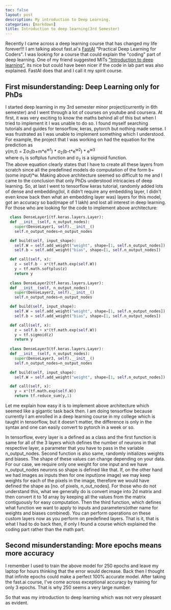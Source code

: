 ```yaml
---
toc: false
layout: post
description: My introduction to Deep Learning.
categories: [markdown]
title: Introduction to deep learning(3rd Semester)
---  
```


Recently I came across a deep learning course that has changed my life forever!!! I am talking about fast.ai's [FastAI](https://fast.ai) "Practical Deep Learning for Coders". I was looking for a course that could explain the "coding" part of deep learning. One of my friend suggested MITs ["Introduction to deep learning"](https://introtodeeplearning.com), its nice but could have been nicer if the code in lab part was also explained. FastAI does that and I call it my spirit course.

## First misunderstanding: Deep Learning only for PhDs  
    
I started deep learning in my 3rd semester minor project(currently in 6th semester) and I went through a lot of courses on youtube and coursera. At first, it was very exciting to know the maths behind all of this but when I tried to implement it I was unable to do so. I found myself searching tutorials and guides for tensorflow, keras, pytorch but nothing made sense. I was frustrated as I was unable to implement something which I understood. For example, the project that I was working on had the equation for the prediction as  
y(m,t) = Σσ<sub>1</sub>(b+m\*e<sup>w1</sup>) \* σ<sub>2</sub>(b-t\*e<sup>w2</sup>) \* e<sup>w3</sup>  
where σ<sub>1</sub> is softplus function and σ<sub>2</sub> is a sigmoid function.  
The above equation clearly states that I have to create all these layers from scratch since all the predefined models do computation of the form b+(some input)\*w. Making above architecture seemed so difficult to me and I came to the conclusion that only PhDs understood intricacies of deep learning. So, at last I went to tensorflow keras tutorial, randomly added lots of dense and embedding(lol, it didn't require any embedding layer, I didn't even know back then what an embedding layer was) layers for this model, got an accuracy so bad(mape of 1 lakh) and lost all interest in deep learning.  
For those who are looking for the code to implement above architecture:  
```python
  class DenseLayer1(tf.keras.layers.Layer):
  def __init__(self, n_output_nodes):
    super(DenseLayer1, self).__init__()
    self.n_output_nodes=n_output_nodes

  def build(self, input_shape):
    self.W = self.add_weight("weight", shape=[1, self.n_output_nodes])
    self.b = self.add_weight("bias", shape=[1, self.n_output_nodes]) 

  def call(self, x):
    z = self.b - x*(tf.math.exp(self.W))
    y = tf.math.softplus(z)
    return y
    
  class DenseLayer2(tf.keras.layers.Layer):
  def __init__(self, n_output_nodes):
    super(DenseLayer2, self).__init__()
    self.n_output_nodes=n_output_nodes

  def build(self, input_shape):
    self.W = self.add_weight("weight", shape=[1, self.n_output_nodes])
    self.b = self.add_weight("bias", shape=[1, self.n_output_nodes]) 

  def call(self, x):
    z = self.b + x*(tf.math.exp(self.W))
    y = tf.sigmoid(z)
    return y
    
  class DenseLayer3(tf.keras.layers.Layer):
  def __init__(self, n_output_nodes):
    super(DenseLayer3, self).__init__()
    self.n_output_nodes=n_output_nodes

  def build(self, input_shape):
    self.W = self.add_weight("weight", shape=[1, self.n_output_nodes])

  def call(self, x):
    y = x*(tf.math.exp(self.W))
    return tf.reduce_sum(y,1)
```

Let me explain how easy it is to implement above architecture which seemed like a gigantic task back then. I am doing tensorflow because currently I am enrolled in a deep learning course in my college which is taught in tensorflow, but it doesn't matter, the difference is only in the syntax and one can easily convert to pytorch in a week or so.

In tensorflow, every layer is a defined as a class and the first function is same for all of the 3 layers which defines the number of neurons in that respective layer, a parameter that you have to pass in the variable n_output_nodes. Second function is also same, randomly initializes weights and biases. The shape of these values can change depending on your data. For our case, we require only one weight for one input and we have n_output_nodes neurons so shape is defined like that. If, on the other hand we had images as inputs then for one input(one image) we may keep weights for each of the pixels in the image, therefore we would have defined the shape as \[no. of pixels, n_out_nodes]. For those who do not understand this, what we generally do is convert image into 2d matrix and then convert it to 1d array by keeping all the values from the matrix contiguously for easy computation. Then the third function, which defines what function we want to apply to inputs and parameters(other name for weights and biases combined). You can perform operations on these custom layers now as you perform on predefined layers. That is it, that is what I had to do back then, if only I found a course which explained the coding part rather than the math part.

## Second misunderstanding: More epochs means more accuracy  
I remember I used to train the above model for 250 epochs and leave my laptop for hours thinking that the error would decrease. Back then I thought that infinite epochs could make a perfect 100% accurate model. After taking the fast.ai course, I've come across exceptional accuracy by training for only 3 epochs. That is why 250 seems a very large number.  

So that was my introduction to deep learning which was not very pleasant as evident.    

  
